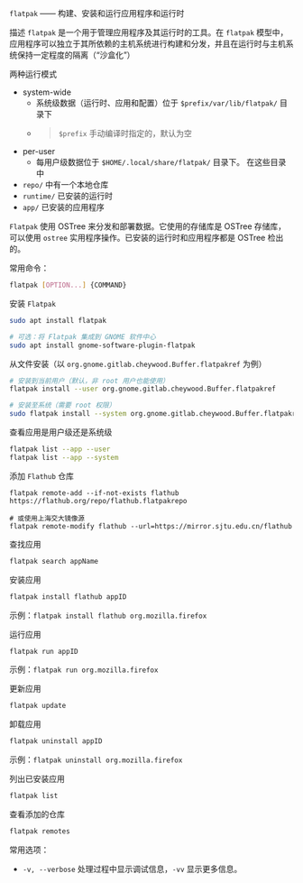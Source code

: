 `flatpak` —— 构建、安装和运行应用程序和运行时

描述
`flatpak` 是一个用于管理应用程序及其运行时的工具。在 `flatpak` 模型中，应用程序可以独立于其所依赖的主机系统进行构建和分发，并且在运行时与主机系统保持一定程度的隔离（“沙盒化”）

两种运行模式
- system-wide
	- 系统级数据（运行时、应用和配置）位于 `$prefix/var/lib/flatpak/` 目录下
	- > `$prefix` 手动编译时指定的，默认为空 
- per-user
	- 每用户级数据位于 `$HOME/.local/share/flatpak/` 目录下。
在这些目录中
- `repo/` 中有一个本地仓库
- `runtime/` 已安装的运行时
- `app/` 已安装的应用程序

`Flatpak` 使用 OSTree 来分发和部署数据。它使用的存储库是 OSTree 存储库，可以使用 `ostree` 实用程序操作。已安装的运行时和应用程序都是 OSTree 检出的。

常用命令：
```bash
flatpak [OPTION...] {COMMAND}
```

安装 `Flatpak`
```bash
sudo apt install flatpak

# 可选：将 Flatpak 集成到 GNOME 软件中心
sudo apt install gnome-software-plugin-flatpak
```

从文件安装（以 `org.gnome.gitlab.cheywood.Buffer.flatpakref` 为例）
```bash
# 安装到当前用户（默认，非 root 用户也能使用）
flatpak install --user org.gnome.gitlab.cheywood.Buffer.flatpakref

# 安装至系统（需要 root 权限）
sudo flatpak install --system org.gnome.gitlab.cheywood.Buffer.flatpakref
```

查看应用是用户级还是系统级
```bash
flatpak list --app --user
flatpak list --app --system
```

添加 `Flathub` 仓库
```
flatpak remote-add --if-not-exists flathub https://flathub.org/repo/flathub.flatpakrepo

# 或使用上海交大镜像源
flatpak remote-modify flathub --url=https://mirror.sjtu.edu.cn/flathub
```

查找应用
```bash
flatpak search appName
```

安装应用
```bash
flatpak install flathub appID
```
示例：`flatpak install flathub org.mozilla.firefox`

运行应用
```bash
flatpak run appID
```
示例：`flatpak run org.mozilla.firefox`

更新应用
```bash
flatpak update
```

卸载应用
```bash
flatpak uninstall appID
```
示例：`flatpak uninstall org.mozilla.firefox`

列出已安装应用
```bash
flatpak list
```

查看添加的仓库
```bash
flatpak remotes
```

常用选项：
- `-v, --verbose` 处理过程中显示调试信息，`-vv` 显示更多信息。

